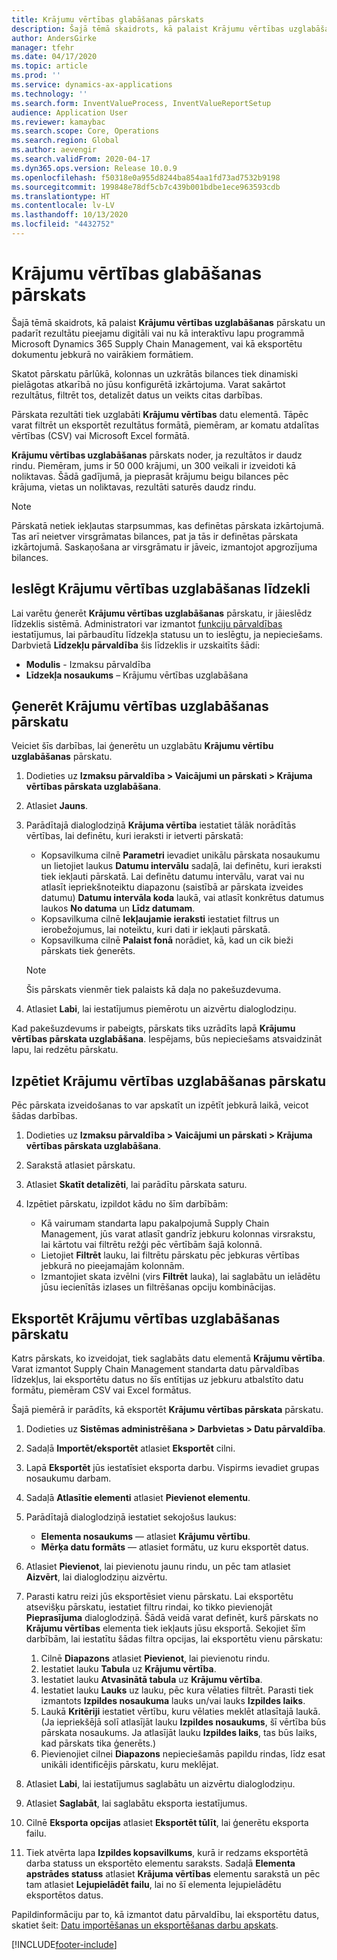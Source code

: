```yaml
---
title: Krājumu vērtības glabāšanas pārskats
description: Šajā tēmā skaidrots, kā palaist Krājumu vērtības uzglabāšanas pārskatu un padarīt rezultātu pieejamu digitāli vai nu kā interaktīvu lapu programmā Microsoft Dynamics 365 Supply Chain Management, vai kā eksportētu dokumentu jebkurā no vairākiem formātiem.
author: AndersGirke
manager: tfehr
ms.date: 04/17/2020
ms.topic: article
ms.prod: ''
ms.service: dynamics-ax-applications
ms.technology: ''
ms.search.form: InventValueProcess, InventValueReportSetup
audience: Application User
ms.reviewer: kamaybac
ms.search.scope: Core, Operations
ms.search.region: Global
ms.author: aevengir
ms.search.validFrom: 2020-04-17
ms.dyn365.ops.version: Release 10.0.9
ms.openlocfilehash: f50318e0a955d8244ba854aa1fd73ad7532b9198
ms.sourcegitcommit: 199848e78df5cb7c439b001bdbe1ece963593cdb
ms.translationtype: HT
ms.contentlocale: lv-LV
ms.lasthandoff: 10/13/2020
ms.locfileid: "4432752"
---
```

# <a name="inventory-value-storage-report"></a>Krājumu vērtības glabāšanas pārskats

Šajā tēmā skaidrots, kā palaist **Krājumu vērtības uzglabāšanas** pārskatu un padarīt rezultātu pieejamu digitāli vai nu kā interaktīvu lapu programmā Microsoft Dynamics 365 Supply Chain Management, vai kā eksportētu dokumentu jebkurā no vairākiem formātiem.

Skatot pārskatu pārlūkā, kolonnas un uzkrātās bilances tiek dinamiski pielāgotas atkarībā no jūsu konfigurētā izkārtojuma. Varat sakārtot rezultātus, filtrēt tos, detalizēt datus un veikts citas darbības.

Pārskata rezultāti tiek uzglabāti **Krājumu vērtības** datu elementā. Tāpēc varat filtrēt un eksportēt rezultātus formātā, piemēram, ar komatu atdalītas vērtības (CSV) vai Microsoft Excel formātā.

**Krājumu vērtības uzglabāšanas** pārskats noder, ja rezultātos ir daudz rindu. Piemēram, jums ir 50 000 krājumi, un 300 veikali ir izveidoti kā noliktavas. Šādā gadījumā, ja pieprasāt krājumu beigu bilances pēc krājuma, vietas un noliktavas, rezultāti saturēs daudz rindu.

> [!NOTE]
> Pārskatā netiek iekļautas starpsummas, kas definētas pārskata izkārtojumā. Tas arī neietver virsgrāmatas bilances, pat ja tās ir definētas pārskata izkārtojumā. Saskaņošana ar virsgrāmatu ir jāveic, izmantojot apgrozījuma bilances.

## <a name="turn-on-the-inventory-value-storage-feature"></a>Ieslēgt Krājumu vērtības uzglabāšanas līdzekli

Lai varētu ģenerēt **Krājumu vērtības uzglabāšanas** pārskatu, ir jāieslēdz līdzeklis sistēmā. Administratori var izmantot [funkciju pārvaldības](../../fin-ops-core/fin-ops/get-started/feature-management/feature-management-overview.md) iestatījumus, lai pārbaudītu līdzekļa statusu un to ieslēgtu, ja nepieciešams. Darbvietā **Līdzekļu pārvaldība** šis līdzeklis ir uzskaitīts šādi:

- **Modulis** - Izmaksu pārvaldība
- **Līdzekļa nosaukums** – Krājumu vērtības uzglabāšana

## <a name="generate-an-inventory-value-storage-report"></a>Ģenerēt Krājumu vērtības uzglabāšanas pārskatu

Veiciet šīs darbības, lai ģenerētu un uzglabātu **Krājumu vērtību uzglabāšanas** pārskatu.

1. Dodieties uz **Izmaksu pārvaldība \> Vaicājumi un pārskati \> Krājuma vērtības pārskata uzglabāšana**.
1. Atlasiet **Jauns**.
1. Parādītajā dialoglodziņā **Krājuma vērtība** iestatiet tālāk norādītās vērtības, lai definētu, kuri ieraksti ir ietverti pārskatā:

    - Kopsavilkuma cilnē **Parametri** ievadiet unikālu pārskata nosaukumu un lietojiet laukus **Datumu intervālu** sadaļā, lai definētu, kuri ieraksti tiek iekļauti pārskatā. Lai definētu datumu intervālu, varat vai nu atlasīt iepriekšnoteiktu diapazonu (saistībā ar pārskata izveides datumu) **Datumu intervāla koda** laukā, vai atlasīt konkrētus datumus laukos **No datuma** un **Līdz datumam**.
    - Kopsavilkuma cilnē **Iekļaujamie ieraksti** iestatiet filtrus un ierobežojumus, lai noteiktu, kuri dati ir iekļauti pārskatā.
    - Kopsavilkuma cilnē **Palaist fonā** norādiet, kā, kad un cik bieži pārskats tiek ģenerēts.

    > [!NOTE]
    > Šis pārskats vienmēr tiek palaists kā daļa no pakešuzdevuma.

1. Atlasiet **Labi**, lai iestatījumus piemērotu un aizvērtu dialoglodziņu.

Kad pakešuzdevums ir pabeigts, pārskats tiks uzrādīts lapā **Krājumu vērtības pārskata uzglabāšana**. Iespējams, būs nepieciešams atsvaidzināt lapu, lai redzētu pārskatu.

## <a name="explore-an-inventory-value-storage-report"></a>Izpētiet Krājumu vērtības uzglabāšanas pārskatu

Pēc pārskata izveidošanas to var apskatīt un izpētīt jebkurā laikā, veicot šādas darbības.

1. Dodieties uz **Izmaksu pārvaldība \> Vaicājumi un pārskati \> Krājuma vērtības pārskata uzglabāšana**.
1. Sarakstā atlasiet pārskatu.
1. Atlasiet **Skatīt detalizēti**, lai parādītu pārskata saturu.
1. Izpētiet pārskatu, izpildot kādu no šīm darbībām:

    - Kā vairumam standarta lapu pakalpojumā Supply Chain Management, jūs varat atlasīt gandrīz jebkuru kolonnas virsrakstu, lai kārtotu vai filtrētu režģi pēc vērtībām šajā kolonnā.
    - Lietojiet **Filtrēt** lauku, lai filtrētu pārskatu pēc jebkuras vērtības jebkurā no pieejamajām kolonnām.
    - Izmantojiet skata izvēlni (virs **Filtrēt** lauka), lai saglabātu un ielādētu jūsu iecienītās izlases un filtrēšanas opciju kombinācijas.

## <a name="export-an-inventory-value-storage-report"></a>Eksportēt Krājumu vērtības uzglabāšanas pārskatu

Katrs pārskats, ko izveidojat, tiek saglabāts datu elementā **Krājumu vērtība**. Varat izmantot Supply Chain Management standarta datu pārvaldības līdzekļus, lai eksportētu datus no šīs entītijas uz jebkuru atbalstīto datu formātu, piemēram CSV vai Excel formātus.

Šajā piemērā ir parādīts, kā eksportēt **Krājumu vērtības pārskata** pārskatu.

1. Dodieties uz **Sistēmas administrēšana \> Darbvietas \> Datu pārvaldība**.
1. Sadaļā **Importēt/eksportēt** atlasiet **Eksportēt** cilni. 
1. Lapā **Eksportēt** jūs iestatīsiet eksporta darbu. Vispirms ievadiet grupas nosaukumu darbam.
1. Sadaļā **Atlasītie elementi** atlasiet **Pievienot elementu**.
1. Parādītajā dialoglodziņā iestatiet sekojošus laukus:

    - **Elementa nosaukums** — atlasiet **Krājumu vērtību**.
    - **Mērķa datu formāts** — atlasiet formātu, uz kuru eksportēt datus.

1. Atlasiet **Pievienot**, lai pievienotu jaunu rindu, un pēc tam atlasiet **Aizvērt**, lai dialoglodziņu aizvērtu.
1. Parasti katru reizi jūs eksportēsiet vienu pārskatu. Lai eksportētu atsevišķu pārskatu, iestatiet filtru rindai, ko tikko pievienojāt **Pieprasījuma** dialoglodziņā. Šādā veidā varat definēt, kurš pārskats no **Krājumu vērtības** elementa tiek iekļauts jūsu eksportā. Sekojiet šīm darbībām, lai iestatītu šādas filtra opcijas, lai eksportētu vienu pārskatu:

    1. Cilnē **Diapazons** atlasiet **Pievienot**, lai pievienotu rindu.
    2. Iestatiet lauku **Tabula** uz **Krājumu vērtība**.
    3. Iestatiet lauku **Atvasinātā tabula** uz **Krājumu vērtība**.
    4. Iestatiet lauku **Lauks** uz lauku, pēc kura vēlaties filtrēt. Parasti tiek izmantots **Izpildes nosaukuma** lauks un/vai lauks **Izpildes laiks**.
    5. Laukā **Kritēriji** iestatiet vērtību, kuru vēlaties meklēt atlasītajā laukā. (Ja iepriekšējā solī atlasījāt lauku **Izpildes nosaukums**, šī vērtība būs pārskata nosaukums. Ja atlasījāt lauku **Izpildes laiks**, tas būs laiks, kad pārskats tika ģenerēts.)
    6. Pievienojiet cilnei **Diapazons** nepieciešamās papildu rindas, līdz esat unikāli identificējis pārskatu, kuru meklējat.

1. Atlasiet **Labi**, lai iestatījumus saglabātu un aizvērtu dialoglodziņu.
1. Atlasiet **Saglabāt**, lai saglabātu eksporta iestatījumus.
1. Cilnē **Eksporta opcijas** atlasiet **Eksportēt tūlīt**, lai ģenerētu eksporta failu.
1. Tiek atvērta lapa **Izpildes kopsavilkums**, kurā ir redzams eksportētā darba statuss un eksportēto elementu saraksts. Sadaļā **Elementa apstrādes statuss** atlasiet **Krājuma vērtības** elementu sarakstā un pēc tam atlasiet **Lejupielādēt failu**, lai no šī elementa lejupielādētu eksportētos datus.

Papildinformāciju par to, kā izmantot datu pārvaldību, lai eksportētu datus, skatiet šeit: [Datu importēšanas un eksportēšanas darbu apskats](../../fin-ops-core/dev-itpro/data-entities/data-import-export-job.md).


[!INCLUDE[footer-include](../../includes/footer-banner.md)]